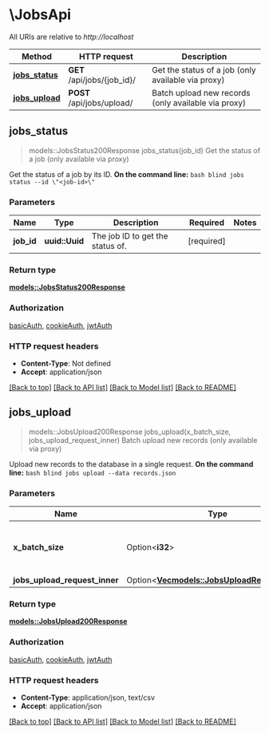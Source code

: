 # \JobsApi

All URIs are relative to *http://localhost*

Method | HTTP request | Description
------------- | ------------- | -------------
[**jobs_status**](JobsApi.md#jobs_status) | **GET** /api/jobs/{job_id}/ | Get the status of a job (only available via proxy)
[**jobs_upload**](JobsApi.md#jobs_upload) | **POST** /api/jobs/upload/ | Batch upload new records (only available via proxy)



## jobs_status

> models::JobsStatus200Response jobs_status(job_id)
Get the status of a job (only available via proxy)

Get the status of a job by its ID.  **On the command line:**  ```bash blind jobs status --id \"<job-id>\" ```

### Parameters


Name | Type | Description  | Required | Notes
------------- | ------------- | ------------- | ------------- | -------------
**job_id** | **uuid::Uuid** | The job ID to get the status of. | [required] |

### Return type

[**models::JobsStatus200Response**](jobs_status_200_response.md)

### Authorization

[basicAuth](../README.md#basicAuth), [cookieAuth](../README.md#cookieAuth), [jwtAuth](../README.md#jwtAuth)

### HTTP request headers

- **Content-Type**: Not defined
- **Accept**: application/json

[[Back to top]](#) [[Back to API list]](../README.md#documentation-for-api-endpoints) [[Back to Model list]](../README.md#documentation-for-models) [[Back to README]](../README.md)


## jobs_upload

> models::JobsUpload200Response jobs_upload(x_batch_size, jobs_upload_request_inner)
Batch upload new records (only available via proxy)

Upload new records to the database in a single request.  **On the command line:**  ```bash blind jobs upload --data records.json ```

### Parameters


Name | Type | Description  | Required | Notes
------------- | ------------- | ------------- | ------------- | -------------
**x_batch_size** | Option<**i32**> | The number of records to upload in each batch. |  |[default to 10]
**jobs_upload_request_inner** | Option<[**Vec<models::JobsUploadRequestInner>**](jobs_upload_request_inner.md)> |  |  |

### Return type

[**models::JobsUpload200Response**](jobs_upload_200_response.md)

### Authorization

[basicAuth](../README.md#basicAuth), [cookieAuth](../README.md#cookieAuth), [jwtAuth](../README.md#jwtAuth)

### HTTP request headers

- **Content-Type**: application/json, text/csv
- **Accept**: application/json

[[Back to top]](#) [[Back to API list]](../README.md#documentation-for-api-endpoints) [[Back to Model list]](../README.md#documentation-for-models) [[Back to README]](../README.md)

